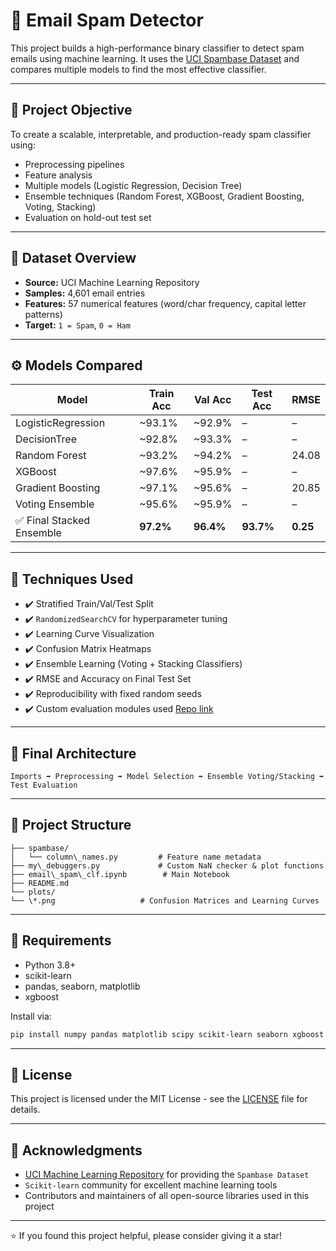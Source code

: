 # 📧 Email Spam Detector

This project builds a high-performance binary classifier to detect spam emails using machine learning. It uses the [UCI Spambase Dataset](https://archive.ics.uci.edu/dataset/94/spambase) and compares multiple models to find the most effective classifier.

---

## 🧠 Project Objective

To create a scalable, interpretable, and production-ready spam classifier using:
- Preprocessing pipelines
- Feature analysis
- Multiple models (Logistic Regression, Decision Tree)
- Ensemble techniques (Random Forest, XGBoost, Gradient Boosting, Voting, Stacking)
- Evaluation on hold-out test set

---

## 📂 Dataset Overview

- **Source:** UCI Machine Learning Repository  
- **Samples:** 4,601 email entries  
- **Features:** 57 numerical features (word/char frequency, capital letter patterns)  
- **Target:** `1 = Spam`, `0 = Ham`

---

## ⚙️ Models Compared

| Model              | Train Acc | Val Acc | Test Acc | RMSE    |
|-------------------|-----------|---------|----------|---------|
| LogisticRegression| ~93.1%    | ~92.9%  | –        | –       |
| DecisionTree       | ~92.8%   | ~93.3%  | –        | –       |
| Random Forest      | ~93.2%   | ~94.2%  | –        | 24.08   |
| XGBoost            | ~97.6%   | ~95.9%  | –        | –       |
| Gradient Boosting  | ~97.1%   | ~95.6%  | –        | 20.85   |
| Voting Ensemble    | ~95.6%   | ~95.9%  | –        | –       |
| ✅ Final Stacked Ensemble | **97.2%** | **96.4%** | **93.7%** | **0.25** |

---

## 🧪 Techniques Used

- ✔️ Stratified Train/Val/Test Split  
- ✔️ `RandomizedSearchCV` for hyperparameter tuning  
- ✔️ Learning Curve Visualization  
- ✔️ Confusion Matrix Heatmaps  
- ✔️ Ensemble Learning (Voting + Stacking Classifiers)  
- ✔️ RMSE and Accuracy on Final Test Set  
- ✔️ Reproducibility with fixed random seeds
- ✔️ Custom evaluation modules used [Repo link](https://github.com/mayukhchatterjee7029/my_debuggers)

---

## 🧩 Final Architecture

```
Imports ➡️ Preprocessing ➡️ Model Selection ➡️ Ensemble Voting/Stacking ➡️ Test Evaluation
```

---
## 🧃 Project Structure

```
├── spambase/
│   └── column\_names.py         # Feature name metadata
├── my\_debuggers.py             # Custom NaN checker & plot functions 
├── email\_spam\_clf.ipynb        # Main Notebook
├── README.md
└── plots/
└── \*.png                   # Confusion Matrices and Learning Curves
```

---
## 📌 Requirements

* Python 3.8+
* scikit-learn
* pandas, seaborn, matplotlib
* xgboost

Install via:

```bash
pip install numpy pandas matplotlib scipy scikit-learn seaborn xgboost
```

---
## 📄 License

This project is licensed under the MIT License - see the [LICENSE](LICENSE) file for details.

---
## 🙏 Acknowledgments

- [UCI Machine Learning Repository](https://archive.ics.uci.edu/) for providing the `Spambase Dataset`
- `Scikit-learn` community for excellent machine learning tools
- Contributors and maintainers of all open-source libraries used in this project

---

⭐ If you found this project helpful, please consider giving it a star!
